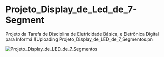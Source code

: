 # Projeto_Display_de_Led_de_7-Segment
Projeto da Tarefa de Disciplina de Eletricidade Básica, e Eletrônica Digital para Informá
![Uploading Projeto_Display_de_LED_de_7_Segmentos.pn


![Projeto_Display_de_LED_de_7_Segmentos](https://github.com/user-attachments/assets/9eec8055-4d3a-4ee0-8d12-18627fa1eed5)
